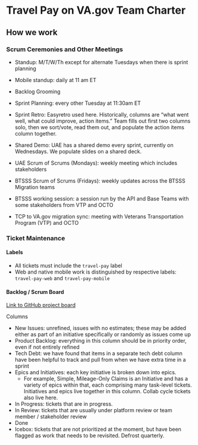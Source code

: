 # Travel Pay on VA.gov Team Charter

## How we work

### Scrum Ceremonies and Other Meetings

- Standup: M/T/W/Th except for alternate Tuesdays when there is sprint planning
- Mobile standup: daily at 11 am ET
- Backlog Grooming
- Sprint Planning: every other Tuesday at 11:30am ET
- Sprint Retro: Easyretro used here. Historically, columns are “what went well, what could improve, action items.” Team fills out first two columns solo, then we sort/vote, read them out, and populate the action items column together.
- Shared Demo: UAE has a shared demo every sprint, currently on Wednesdays. We populate slides on a shared deck.

- UAE Scrum of Scrums (Mondays): weekly meeting which includes stakeholders
- BTSSS Scrum of Scrums (Fridays): weekly updates across the BTSSS Migration teams
- BTSSS working session: a session run by the API and Base Teams with some stakeholders from VTP and OCTO
- TCP to VA.gov migration sync: meeting with Veterans Transportation Program (VTP) and OCTO

### Ticket Maintenance

#### Labels

- All tickets must include the `travel-pay` label
- Web and native mobile work is distinguished by respective labels: `travel-pay-web` and `travel-pay-mobile`

#### Backlog / Scrum Board

[Link to GitHub project board](https://github.com/orgs/department-of-veterans-affairs/projects/1525/views/3)

Columns
- New Issues: unrefined, issues with no estimates; these may be added either as part of an initiative specifically or randomly as issues come up
- Product Backlog: everything in this column should be in priority order, even if not entirely refined
- Tech Debt: we have found that items in a separate tech debt column have been helpful to track and pull from when we have extra time in a sprint
- Epics and Initiatives: each key initiative is broken down into epics.
  - For example, Simple, Mileage-Only Claims is an Initiative and has a variety of epics within that, each comprising many task-level tickets. Initiatives and epics live together in this column. Collab cycle tickets also live here.
- In Progress: tickets that are in progress.
- In Review: tickets that are usually under platform review or team member / stakeholder review
- Done
- Icebox: tickets that are not prioritized at the moment, but have been flagged as work that needs to be revisited. Defrost quarterly.


